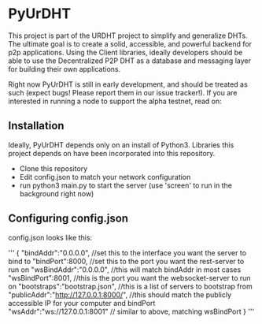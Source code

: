 PyUrDHT
========

This project is part of the URDHT project to simplify and generalize DHTs.
The ultimate goal is to create a solid, accessible, and powerful backend for p2p applications.
Using the Client libraries, ideally developers should be able to use the Decentralized P2P DHT as a database and messaging layer for building their own applications.

Right now PyUrDHT is still in early development, and should be treated as such (expect bugs! Please report them in our issue tracker!). If you are interested in running a node to support the alpha testnet, read on:

## Installation

Ideally, PyUrDHT depends only on an install of Python3.
Libraries this project depends on have been incorporated into this repository.

- Clone this repository
- Edit config.json to match your network configuration
- run python3 main.py to start the server (use 'screen' to run in the background right now)

## Configuring config.json

config.json looks like this:

'''
{
	"bindAddr":"0.0.0.0", //set this to the interface you want the server to bind to
	"bindPort":8000, //set this to the port you want the rest-server to run on
	"wsBindAddr":"0.0.0.0", //this will match bindAddr in most cases
	"wsBindPort":8001, //this is the port you want the websocket-server to run on
	"bootstraps":"bootstrap.json", //this is a list of servers to bootstrap from
	"publicAddr":"http://127.0.0.1:8000/", //this should match the publicly accessible IP for your computer and bindPort
	"wsAddr":"ws://127.0.0.1:8001" // similar to above, matching wsBindPort
}
'''